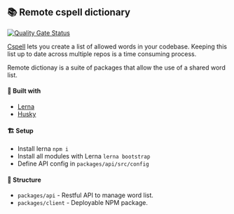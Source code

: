 ## 📚 Remote cspell dictionary

[![Quality Gate Status](https://sonarcloud.io/api/project_badges/measure?project=thenationofalex_remote-dictionary&metric=alert_status)](https://sonarcloud.io/dashboard?id=thenationofalex_remote-dictionary)

[Cspell](https://github.com/streetsidesoftware/cspell#readme) lets you create a list of allowed words in your codebase.
Keeping this list up to date across multiple repos is a time consuming process.

Remote dictionay is a suite of packages that allow the use of a shared word list.

#### 🔨 Built with

- [Lerna](https://github.com/lerna/lerna)
- [Husky](https://github.com/typicode/husky#readme)

#### 🏗️ Setup

- Install lerna `npm i`
- Install all modules with Lerna `lerna bootstrap`
- Define API config in `packages/api/src/config`

#### 🏢 Structure

- `packages/api` - Restful API to manage word list.
- `packages/client` - Deployable NPM package.

